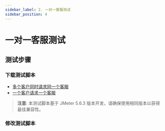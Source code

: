 ```yaml
---
sidebar_label: 2. 一对一客服测试
sidebar_position: 4
---
```


# 一对一客服测试

## 测试步骤

### 下载测试脚本

- [多个客户同时请求同一个客服](https://gitee.com/270580156/weiyu/blob/main/jmeter/zh_cn/02_agent_multiple_visitors.jmx)
- [一个客户请求一个客服](https://gitee.com/270580156/weiyu/blob/main/jmeter/zh_cn/03_agent_single_visitor.jmx)

> **注意**: 本测试脚本基于 JMeter 5.6.3 版本开发，请确保使用相同版本以获得最佳兼容性。

### 修改测试脚本
